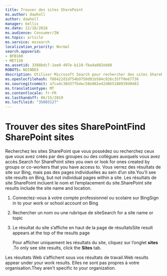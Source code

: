 ```yaml
---
title: Trouver des sites SharePoint
ms.author: dawholl
author: dawholl
manager: kellis
ms.date: 12/18/2018
ms.audience: Consumer/IW
ms.topic: article
ms.service: mssearch
localization_priority: Normal
search.appverid:
- BFB160
- MET150
ms.assetid: 3388bdc7-1ee0-497e-b110-fba4a082eb08
ROBOTS: NOINDEX
description: Utiliser Microsoft Search pour rechercher des sites SharePoint et les détails que vous verrez
ms.openlocfilehash: f88422d1df54b9750d91b584c026c35ff0e67736
ms.sourcegitcommit: a7ca4c38d37fbdec58e002e42d865188939d0483
ms.translationtype: MT
ms.contentlocale: fr-FR
ms.lasthandoff: 06/15/2019
ms.locfileid: "35003127"
---
```

# <a name="find-sharepoint-sites"></a><span data-ttu-id="96d1c-103">Trouver des sites SharePoint</span><span class="sxs-lookup"><span data-stu-id="96d1c-103">Find SharePoint sites</span></span>

<span data-ttu-id="96d1c-104">Recherchez les sites SharePoint que vous possédez ou recherchez ceux que vous avez créés par des groupes ou des collègues auxquels vous avez accès.</span><span class="sxs-lookup"><span data-stu-id="96d1c-104">Search for SharePoint sites you own or look for ones created by groups or co-workers that you have access to.</span></span> <span data-ttu-id="96d1c-105">Vous verrez des résultats de site sur Bing, mais pas des pages individuelles au sein d’un site.</span><span class="sxs-lookup"><span data-stu-id="96d1c-105">You'll see site results on Bing, but not individual pages within a site.</span></span> <span data-ttu-id="96d1c-106">Les résultats de site SharePoint incluent le nom et l’emplacement du site.</span><span class="sxs-lookup"><span data-stu-id="96d1c-106">SharePoint site results include the site name and location.</span></span>
  
1. <span data-ttu-id="96d1c-107">Connectez-vous à votre compte professionnel ou scolaire sur Bing</span><span class="sxs-lookup"><span data-stu-id="96d1c-107">Sign in to your work or school account on Bing</span></span>
    
2. <span data-ttu-id="96d1c-108">Rechercher un nom ou une rubrique de site</span><span class="sxs-lookup"><span data-stu-id="96d1c-108">Search for a site name or topic</span></span>
    
3. <span data-ttu-id="96d1c-109">Le résultat du site s’affiche en haut de la page de résultats</span><span class="sxs-lookup"><span data-stu-id="96d1c-109">Site result appears at the top of the results page</span></span>
    
    <span data-ttu-id="96d1c-110">Pour afficher uniquement les résultats du site, cliquez sur l’onglet **sites** .</span><span class="sxs-lookup"><span data-stu-id="96d1c-110">To only see site results, click the **Sites** tab.</span></span> 
    
<span data-ttu-id="96d1c-111">Les résultats Web s’affichent sous vos résultats de travail.</span><span class="sxs-lookup"><span data-stu-id="96d1c-111">Web results appear under your work results.</span></span> <span data-ttu-id="96d1c-112">Elles ne sont pas propres à votre organisation.</span><span class="sxs-lookup"><span data-stu-id="96d1c-112">They aren't specific to your organization.</span></span>
